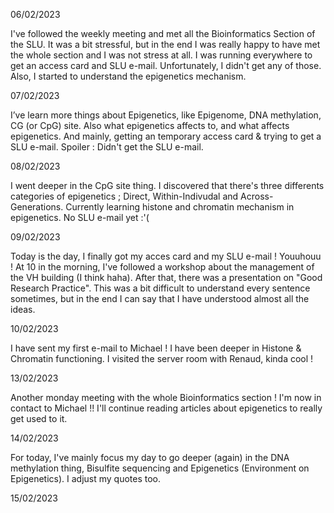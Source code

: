 06/02/2023

I've followed the weekly meeting and met all the Bioinformatics Section of the SLU. It was a bit stressful, but in the end I was really happy to have met the whole section and I was not stress at all. I was running everywhere to get an access card and SLU e-mail. Unfortunately, I didn't get any of those. Also, I started to understand the epigenetics mechanism.

07/02/2023

I’ve learn more things about Epigenetics, like Epigenome, DNA methylation, CG (or CpG) site.
Also what epigenetics affects to, and what affects epigenetics.
And mainly, getting an temporary access card & trying to get a SLU e-mail. 
Spoiler : Didn't get the SLU e-mail.

08/02/2023

I went deeper in the CpG site thing. I discovered that there's three differents categories of epigenetics ; Direct, Within-Indivudal and Across-Generations. Currently learning histone and chromatin mechanism in epigenetics.
No SLU e-mail yet :'(


09/02/2023

Today is the day, I finally got my acces card and my SLU e-mail ! Youuhouu ! At 10 in the morning, I've followed a workshop about the management of the VH building (I think haha). After that, there was a presentation on "Good Research Practice". This was a bit difficult to understand every sentence sometimes, but in the end I can say that I have understood almost all the ideas.

10/02/2023

I have sent my first e-mail to Michael ! I have been deeper in Histone & Chromatin functioning. 
I visited the server room with Renaud, kinda cool !

13/02/2023

Another monday meeting with the whole Bioinformatics section ! I'm now in contact to Michael !! I'll continue reading articles about epigenetics to really get used to it.

14/02/2023

For today, I've mainly focus my day to go deeper (again) in the DNA methylation thing, Bisulfite sequencing and Epigenetics (Environment on Epigenetics).
I adjust my quotes too.

15/02/2023

